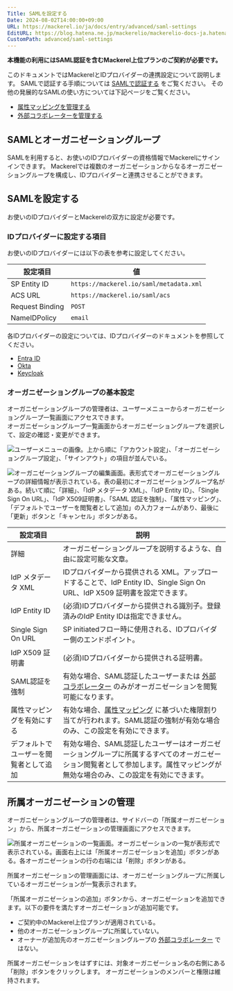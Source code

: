 ```yaml
---
Title: SAMLを設定する
Date: 2024-08-02T14:00:00+09:00
URL: https://mackerel.io/ja/docs/entry/advanced/saml-settings
EditURL: https://blog.hatena.ne.jp/mackerelio/mackerelio-docs-ja.hatenablog.mackerel.io/atom/entry/6802340630902356595
CustomPath: advanced/saml-settings
---
```


**本機能の利用にはSAML認証を含むMackerel上位プランのご契約が必要です。**

このドキュメントではMackerelとIDプロバイダーの連携設定について説明します。
SAMLで認証する手順については [SAMLで認証する](https://mackerel.io/ja/docs/entry/advanced/saml-authentication) をご覧ください。
その他の発展的なSAMLの使い方については下記ページをご覧ください。

- [属性マッピングを管理する](https://mackerel.io/ja/docs/entry/advanced/saml-attribute-mappings)
- [外部コラボレーターを管理する](https://mackerel.io/ja/docs/entry/advanced/saml-outside-collaborators)

## SAMLとオーガニゼーショングループ

SAMLを利用すると、お使いのIDプロバイダーの資格情報でMackerelにサインインできます。
Mackerelでは複数のオーガニゼーションからなるオーガニゼーショングループを構成し、IDプロバイダーと連携させることができます。

## SAMLを設定する

お使いのIDプロバイダーとMackerelの双方に設定が必要です。

### IDプロバイダーに設定する項目

お使いのIDプロバイダーには以下の表を参考に設定してください。

| 設定項目        | 値                                      |
| --------------- | --------------------------------------- |
| SP Entity ID    | `https://mackerel.io/saml/metadata.xml` |
| ACS URL         | `https://mackerel.io/saml/acs`          |
| Request Binding | `POST`                                  |
| NameIDPolicy    | `email`                                 |

各IDプロバイダーの設定については、IDプロバイダーのドキュメントを参照してください。

- [Entra ID](https://learn.microsoft.com/ja-jp/entra/identity-platform/single-sign-on-saml-protocol)
- [Okta](https://help.okta.com/oie/ja-jp/content/topics/apps/apps_app_integration_wizard_saml.htm)
- [Keycloak](https://www.keycloak.org/docs/latest/server_admin/index.html#assembly-managing-clients_server_administration_guide)

### オーガニゼーショングループの基本設定

オーガニゼーショングループの管理者は、ユーザーメニューからオーガニゼーショングループ一覧画面にアクセスできます。  
オーガニゼーショングループ一覧画面からオーガニゼーショングループを選択して、設定の確認・変更ができます。

![ユーザーメニューの画像。上から順に「アカウント設定」、「オーガニゼーショングループ設定」、「サインアウト」の項目が並んでいる。](https://cdn-ak.f.st-hatena.com/images/fotolife/m/mackerelio/20240925/20240925112726.png)

![オーガニゼーショングループの編集画面。表形式でオーガニゼーショングループの詳細情報が表示されている。表の最初にオーガニゼーショングループ名がある。続いて順に「詳細」、「IdP メタデータ XML」、「IdP Entity ID」、「Single Sign On URL」、「IdP X509証明書」、「SAML 認証を強制」、「属性マッピング」、「デフォルトでユーザーを閲覧者として追加」の入力フォームがあり、最後に「更新」ボタンと「キャンセル」ボタンがある。](https://cdn-ak.f.st-hatena.com/images/fotolife/m/mackerelio/20240809/20240809125519_original.png)

| 設定項目                               | 説明                                                                                                                                                                                            |
| -------------------------------------- | ----------------------------------------------------------------------------------------------------------------------------------------------------------------------------------------------- |
| 詳細                                   | オーガニゼーショングループを説明するような、自由に設定可能な文章。                                                                                                                              |
| IdP メタデータ XML                     | IDプロバイダーから提供される XML。アップロードすることで、IdP Entity ID、Single Sign On URL、IdP X509 証明書を設定できます。                                                                   |
| IdP Entity ID                          | (必須)IDプロバイダーから提供される識別子。登録済みのIdP Entity IDは指定できません。                                                                                                          |
| Single Sign On URL                     | SP initiatedフロー時に使用される、IDプロバイダー側のエンドポイント。                                                                                                                          |
| IdP X509 証明書                        | (必須)IDプロバイダーから提供される証明書。                                                                                                                                                     |
| SAML認証を強制                        | 有効な場合、SAML認証したユーザーまたは [外部コラボレーター](https://mackerel.io/ja/docs/entry/advanced/saml-outside-collaborators) のみがオーガニゼーションを閲覧可能になります。                                                                                                                  |
| 属性マッピングを有効にする             | 有効な場合、[属性マッピング](https://mackerel.io/ja/docs/entry/advanced/saml-attribute-mappings) に基づいた権限割り当てが行われます。SAML認証の強制が有効な場合のみ、この設定を有効にできます。 |
| デフォルトでユーザーを閲覧者として追加 | 有効な場合、SAML認証したユーザーはオーガニゼーショングループに所属するすべてのオーガニゼーション閲覧者として参加します。属性マッピングが無効な場合のみ、この設定を有効にできます。             |

<h2 id="managing-orgs">所属オーガニゼーションの管理</h2>

オーガニゼーショングループの管理者は、サイドバーの「所属オーガニゼーション」から、所属オーガニゼーションの管理画面にアクセスできます。

![所属オーガニゼーションの一覧画面。オーガニゼーションの一覧が表形式で表示されている。画面右上には「所属オーガニゼーションを追加」ボタンがある。各オーガニゼーションの行の右端には「削除」ボタンがある。](https://cdn-ak.f.st-hatena.com/images/fotolife/m/mackerelio/20240809/20240809152719_original.png)

所属オーガニゼーションの管理画面には、オーガニゼーショングループに所属しているオーガニゼーションが一覧表示されます。

「所属オーガニゼーションの追加」ボタンから、オーガニゼーションを追加できます。以下の要件を満たすオーガニゼーションが追加可能です。

- ご契約中のMackerel上位プランが適用されている。
- 他のオーガニゼーショングループに所属していない。
- オーナーが追加先のオーガニゼーショングループの [外部コラボレーター](https://mackerel.io/ja/docs/entry/advanced/saml-outside-collaborators) ではない。

所属オーガニゼーションをはずすには、対象オーガニゼーション名の右側にある「削除」ボタンをクリックします。
オーガニゼーションのメンバーと権限は維持されます。
